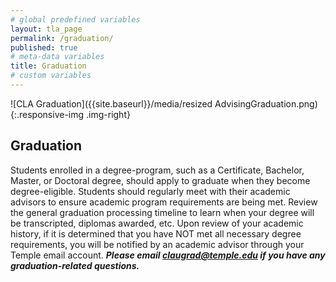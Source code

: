 ```yaml
---
# global predefined variables
layout: tla_page
permalink: /graduation/
published: true
# meta-data variables
title: Graduation
# custom variables
---
```

![CLA Graduation]({{site.baseurl}}/media/resized AdvisingGraduation.png){:.responsive-img .img-right}

## Graduation 
Students enrolled in a degree-program, such as a Certificate, Bachelor, Master, or Doctoral degree, should apply to graduate when they become degree-eligible. Students should regularly meet with their academic advisors to ensure academic program requirements are being met. Review the general graduation processing timeline to learn when your degree will be transcripted, diplomas awarded, etc. Upon review of your academic history, if it is determined that you have NOT met all necessary degree requirements, you will be notified by an academic advisor through your Temple email account. _**Please email [claugrad@temple.edu](mailto:claugrad@temple.edu) if you have any graduation-related questions.**_
